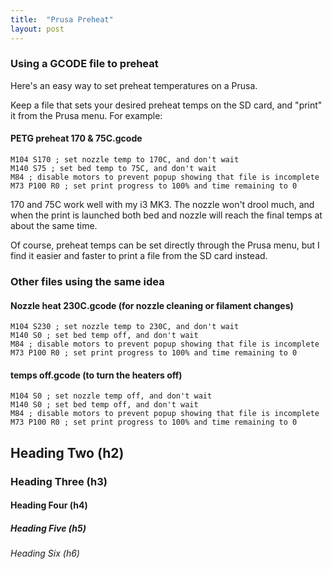 ```yaml
---
title:  "Prusa Preheat"
layout: post
---
```


### Using a GCODE file to preheat

Here's an easy way to set preheat temperatures on a Prusa.

Keep a file that sets your desired preheat temps on the SD card, and "print" it from the Prusa menu.  For example:

#### PETG preheat 170 & 75C.gcode
````
M104 S170 ; set nozzle temp to 170C, and don't wait
M140 S75 ; set bed temp to 75C, and don't wait
M84 ; disable motors to prevent popup showing that file is incomplete
M73 P100 R0 ; set print progress to 100% and time remaining to 0
````

170 and 75C work well with my i3 MK3.  The nozzle won't drool much, and when the print is launched both bed and nozzle will reach the final temps at about the same time.


Of course, preheat temps can be set directly through the Prusa menu, but I find it easier and faster to print a file from the SD card instead.



### Other files using the same idea
 
#### Nozzle heat 230C.gcode (for nozzle cleaning or filament changes)
````
M104 S230 ; set nozzle temp to 230C, and don't wait
M140 S0 ; set bed temp off, and don't wait
M84 ; disable motors to prevent popup showing that file is incomplete
M73 P100 R0 ; set print progress to 100% and time remaining to 0
````

#### temps off.gcode (to turn the heaters off)
````
M104 S0 ; set nozzle temp off, and don't wait
M140 S0 ; set bed temp off, and don't wait
M84 ; disable motors to prevent popup showing that file is incomplete
M73 P100 R0 ; set print progress to 100% and time remaining to 0
````



## Heading Two (h2)

### Heading Three (h3)

#### Heading Four (h4)

##### Heading Five (h5)

###### Heading Six (h6)

